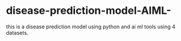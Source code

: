 # disease-prediction-model-AIML-
this is a disease prediction model using python and ai ml tools using 4 datasets.

